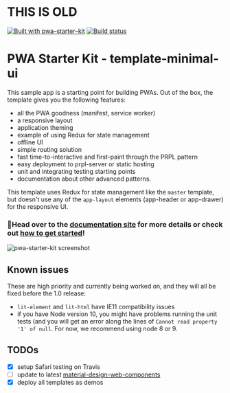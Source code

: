 # THIS IS OLD

[![Built with pwa–starter–kit](https://img.shields.io/badge/built_with-pwa–starter–kit_-blue.svg)](https://github.com/Polymer/pwa-starter-kit "Built with pwa–starter–kit")
[![Build status](https://api.travis-ci.org/Polymer/pwa-starter-kit.svg?branch=template-minimal-ui)](https://travis-ci.org/Polymer/pwa-starter-kit)

# PWA Starter Kit - template-minimal-ui

This sample app is a starting point for building PWAs. Out of the box, the template
gives you the following features:
- all the PWA goodness (manifest, service worker)
- a responsive layout
- application theming
- example of using Redux for state management
- offline UI
- simple routing solution
- fast time-to-interactive and first-paint through the PRPL pattern
- easy deployment to prpl-server or static hosting
- unit and integrating testing starting points
- documentation about other advanced patterns.

This template uses Redux for state management like the `master` template, but doesn't use any of the `app-layout` elements (app-header or app-drawer) for the responsive UI.

### 📖Head over to the [documentation site](https://polymer.github.io/pwa-starter-kit/) for more details or check out [how to get started](https://polymer.github.io/pwa-starter-kit/setup/)!

![pwa-starter-kit screenshot](https://user-images.githubusercontent.com/116360/39716939-a353c706-51e6-11e8-972b-e006d25817ce.png)

## Known issues
These are high priority and currently being worked on, and they will all be fixed before the 1.0 release:
- `lit-element` and `lit-html` have IE11 compatibility issues
- if you have Node version 10, you might have problems running the unit tests (and you will get an error along the lines of `Cannot read property '1' of null`. For now, we recommend using node 8 or 9.

## TODOs
- [x] setup Safari testing on Travis
- [ ] update to latest [material-design-web-components](https://github.com/material-components/material-components-web-components)
- [x] deploy all templates as demos
